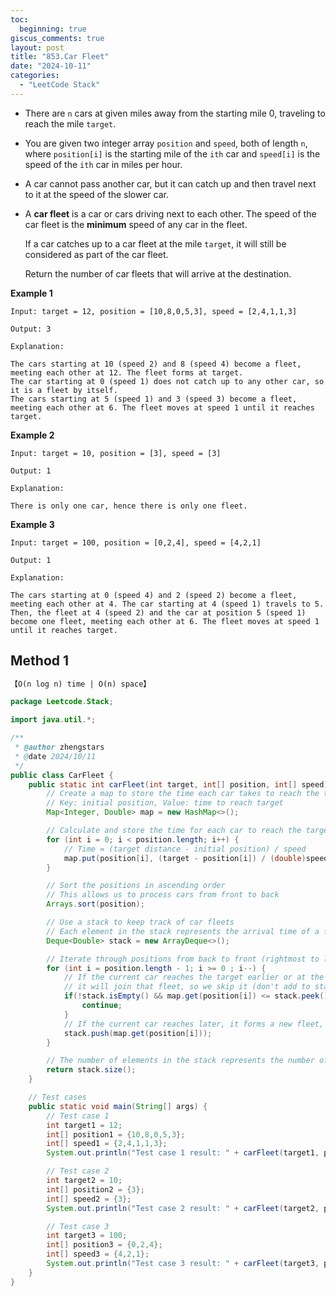 ```yaml
---
toc:
  beginning: true
giscus_comments: true
layout: post
title: "853.Car Fleet"
date: "2024-10-11"
categories:
  - "LeetCode Stack"
---
```


- There are `n` cars at given miles away from the starting mile 0, traveling to reach the mile `target`.

- You are given two integer array `position` and `speed`, both of length `n`, where `position[i]` is the starting mile of the `ith` car and `speed[i]` is the speed of the `ith` car in miles per hour.

- A car cannot pass another car, but it can catch up and then travel next to it at the speed of the slower car.

- A **car fleet** is a car or cars driving next to each other. The speed of the car fleet is the **minimum** speed of any car in the fleet.

  If a car catches up to a car fleet at the mile `target`, it will still be considered as part of the car fleet.

  Return the number of car fleets that will arrive at the destination.


**Example 1**

```
Input: target = 12, position = [10,8,0,5,3], speed = [2,4,1,1,3]

Output: 3

Explanation:

The cars starting at 10 (speed 2) and 8 (speed 4) become a fleet, meeting each other at 12. The fleet forms at target.
The car starting at 0 (speed 1) does not catch up to any other car, so it is a fleet by itself.
The cars starting at 5 (speed 1) and 3 (speed 3) become a fleet, meeting each other at 6. The fleet moves at speed 1 until it reaches target.
```

**Example 2**

```
Input: target = 10, position = [3], speed = [3]

Output: 1

Explanation:

There is only one car, hence there is only one fleet.
```

**Example 3**

```
Input: target = 100, position = [0,2,4], speed = [4,2,1]

Output: 1

Explanation:

The cars starting at 0 (speed 4) and 2 (speed 2) become a fleet, meeting each other at 4. The car starting at 4 (speed 1) travels to 5.
Then, the fleet at 4 (speed 2) and the car at position 5 (speed 1) become one fleet, meeting each other at 6. The fleet moves at speed 1 until it reaches target.
```

## Method 1

```tex
【O(n log n) time | O(n) space】
```

```java
package Leetcode.Stack;

import java.util.*;

/**
 * @author zhengstars
 * @date 2024/10/11
 */
public class CarFleet {
    public static int carFleet(int target, int[] position, int[] speed) {
        // Create a map to store the time each car takes to reach the target
        // Key: initial position, Value: time to reach target
        Map<Integer, Double> map = new HashMap<>();

        // Calculate and store the time for each car to reach the target
        for (int i = 0; i < position.length; i++) {
            // Time = (target distance - initial position) / speed
            map.put(position[i], (target - position[i]) / (double)speed[i]);
        }

        // Sort the positions in ascending order
        // This allows us to process cars from front to back
        Arrays.sort(position);

        // Use a stack to keep track of car fleets
        // Each element in the stack represents the arrival time of a fleet
        Deque<Double> stack = new ArrayDeque<>();

        // Iterate through positions from back to front (rightmost to leftmost)
        for (int i = position.length - 1; i >= 0 ; i--) {
            // If the current car reaches the target earlier or at the same time as the car in front,
            // it will join that fleet, so we skip it (don't add to stack)
            if(!stack.isEmpty() && map.get(position[i]) <= stack.peek()){
                continue;
            }
            // If the current car reaches later, it forms a new fleet, so we add it to the stack
            stack.push(map.get(position[i]));
        }

        // The number of elements in the stack represents the number of fleets
        return stack.size();
    }

    // Test cases
    public static void main(String[] args) {
        // Test case 1
        int target1 = 12;
        int[] position1 = {10,8,0,5,3};
        int[] speed1 = {2,4,1,1,3};
        System.out.println("Test case 1 result: " + carFleet(target1, position1, speed1)); // Expected output: 3

        // Test case 2
        int target2 = 10;
        int[] position2 = {3};
        int[] speed2 = {3};
        System.out.println("Test case 2 result: " + carFleet(target2, position2, speed2)); // Expected output: 1

        // Test case 3
        int target3 = 100;
        int[] position3 = {0,2,4};
        int[] speed3 = {4,2,1};
        System.out.println("Test case 3 result: " + carFleet(target3, position3, speed3)); // Expected output: 1
    }
}

```





